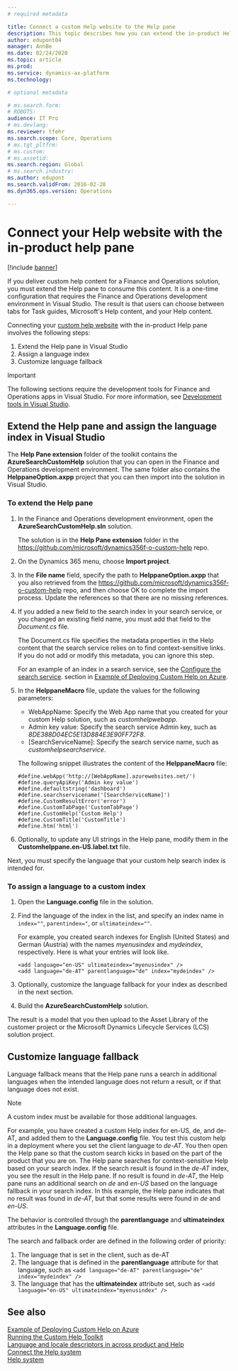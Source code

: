 ```yaml
---
# required metadata

title: Connect a custom Help website to the Help pane
description: This topic describes how you can extend the in-product Help pane with custom help. 
author: edupont04
manager: AnnBe
ms.date: 02/24/2020
ms.topic: article
ms.prod: 
ms.service: dynamics-ax-platform
ms.technology: 

# optional metadata

# ms.search.form: 
# ROBOTS: 
audience: IT Pro
# ms.devlang: 
ms.reviewer: tfehr
ms.search.scope: Core, Operations
# ms.tgt_pltfrm: 
# ms.custom: 
# ms.assetid: 
ms.search.region: Global
# ms.search.industry: 
ms.author: edupont
ms.search.validFrom: 2016-02-28
ms.dyn365.ops.version: Operations

---
```


# Connect your Help website with the in-product help pane

[!include [banner](../includes/banner.md)]

If you deliver custom help content for a Finance and Operations solution, you must extend the Help pane to consume this content. It is a one-time configuration that requires the Finance and Operations development environment in Visual Studio. The result is that users can choose between tabs for Task guides, Microsoft's Help content, and your Help content.

Connecting your [custom help website](custom-help-websites.md) with the in-product Help pane involves the following steps:

1. Extend the Help pane in Visual Studio
2. Assign a language index
3. Customize language fallback

> [!IMPORTANT]
> The following sections require the development tools for Finance and Operations apps in Visual Studio. For more information, see [Development tools in Visual Studio](../dev-tools/development-tools-overview.md).

## <a name="extendhelppane"></a>Extend the Help pane and assign the language index in Visual Studio

The **Help Pane extension** folder of the toolkit contains the **AzureSearchCustomHelp** solution that you can open in the Finance and Operations development environment. The same folder also contains the **HelppaneOption.axpp** project that you can then import into the solution in Visual Studio.  

### To extend the Help pane

1. In the Finance and Operations development environment, open the **AzureSearchCustomHelp.sln** solution.

    The solution is in the **Help Pane extension** folder in the https://github.com/microsoft/dynamics356f-o-custom-help repo.  
2. On the Dynamics 365 menu, choose **Import project**.
3. In the **File name** field, specify the path to **HelppaneOption.axpp** that you also retrieved from the https://github.com/microsoft/dynamics356f-o-custom-help repo, and then choose OK to complete the import process. Update the references so that there are no missing references.  
4. If you added a new field to the search index in your search service, or you changed an existing field name, you must add that field to the *Document.cs* file.  

    The Document.cs file specifies the metadata properties in the Help content that the search service relies on to find context-sensitive links. If you do not add or modify this metadata, you can ignore this step.

    For an example of an index in a search service, see the [Configure the search service](walkthrough-help-azure.md#searchconfig).
 section in [Example of Deploying Custom Help on Azure](walkthrough-help-azure.md).

5. In the **HelppaneMacro** file, update the values for the following parameters:

    - WebAppName: Specify the Web App name that you created for your custom Help solution, such as *customhelpwebapp*.
    - Admin key value: Specify the search service Admin key, such as *8DE388D04EC5E13D884E3E90FF72F8*.
    - [SearchServiceName]: Specify the search service name, such as *customhelpsearchservice*.

    The following snippet illustrates the content of the **HelppaneMacro** file:

    ```
    #define.webApp('http://[WebAppName].azurewebsites.net/')
    #define.queryApiKey('Admin key value')
    #define.defaultstring('dashboard')
    #define.searchservicename('[SearchServiceName]')
    #define.CustomResultError('error')
    #define.CustomTabPage('CustomTabPage')
    #define.CustomHelp('Custom Help')
    #define.CustomTitle('CustomTitle')
    #define.htm('html')
    ```

6. Optionally, to update any UI strings in the Help pane, modify them in the **Customhelppane.en-US.label.txt** file.  

Next, you must specify the language that your custom help search index is intended for.  

### To assign a language to a custom index

1. Open the **Language.config** file in the solution.
2. Find the language of the index in the list, and specify an index name in ```index=""```, ```parentindex="```, or ```ultimateindex=""```.  

    For example, you created search indexes for English (United States) and German (Austria) with the names *myenusindex* and *mydeindex*, respectively. Here is what your entries will look like.

    ```
    <add language="en-US" ultimateindex="myenusindex" />
    <add language="de-AT" parentlanguage="de" index="mydeindex" />
    ```
3. Optionally, customize the language fallback for your index as described in the next section.

3. Build the **AzureSearchCustomHelp** solution.  

The result is a model that you then upload to the Asset Library of the customer project or the Microsoft Dynamics Lifecycle Services (LCS) solution project.

## Customize language fallback

Language fallback means that the Help pane runs a search in additional languages when the intended language does not return a result, or if that language does not exist.

> [!NOTE]
> A custom index must be available for those additional languages.

For example, you have created a custom Help index for en-US, de, and de-AT, and added them to the **Language.config** file. You test this custom help in a deployment where you set the client language to *de-AT*. You then open the Help pane so that the custom search kicks in based on the part of the product that you are on. The Help pane searches for context-sensitive Help based on your search index. If the search result is found in the *de-AT* index, you see the result in the Help pane. If no result is found in *de-AT*, the Help pane runs an additional search on *de* and *en-US* based on the language fallback in your search index. In this example, the Help pane indicates that no result was found in *de-AT*, but that some results were found in *de* and *en-US*.

The behavior is controlled through the **parentlanguage** and **ultimateindex** attributes in the **Language.config** file.

The search and fallback order are defined in the following order of priority:

1. The language that is set in the client, such as de-AT
2. The language that is defined in the **parentlanguage** attribute for that language, such as ```<add language="de-AT" parentlanguage="de" index="mydeindex" />```
3. The language that has the **ultimateindex** attribute set, such as ```<add language="en-US" ultimateindex="myenusindex" />```

## See also

[Example of Deploying Custom Help on Azure](walkthrough-help-azure.md)  
[Running the Custom Help Toolkit](custom-help-toolkit.md)  
[Language and locale descriptors in across product and Help](language-locale.md)  
[Connect the Help system](../../fin-ops/get-started/help-connect.md)  
[Help system](../../fin-ops/get-started/help-overview.md)  
